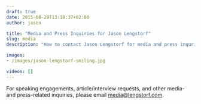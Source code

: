 ```yaml
---
draft: true
date: 2015-08-29T13:19:37+02:00
author: jason

title: "Media and Press Inquiries for Jason Lengstorf"
slug: media
description: "How to contact Jason Lengstorf for media and press inquries, including speaking engagements."

images:
- /images/jason-lengstorf-smiling.jpg

videos: []
---
```

For speaking engagements, article/interview requests, and other media- and press-related inquiries, please email <media@lengstorf.com>.
